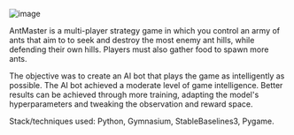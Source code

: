 ![image](https://github.com/Yvesvc/Machine-and-Deep-learning/assets/24839014/26e6c7be-20b8-4a7d-bd03-1df604f6d73e)

AntMaster is a multi-player strategy game in which you control an army of ants that aim to to seek and destroy the most enemy ant hills, while defending their own hills. 
Players must also gather food to spawn more ants.

The objective was to create an AI bot that plays the game as intelligently as possible.
The AI bot achieved a moderate level of game intelligence.
Better results can be achieved through more training, adapting the model's hyperparameters and tweaking the observation and reward space.

Stack/techniques used: Python, Gymnasium, StableBaselines3, Pygame.



